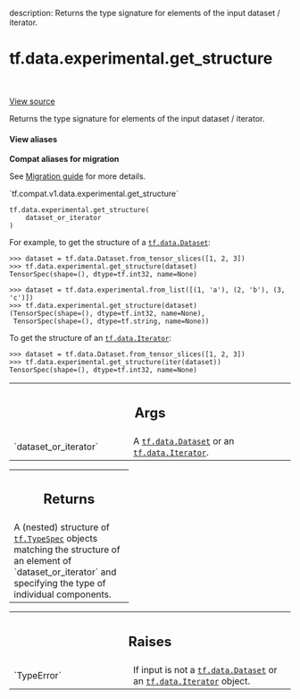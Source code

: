 description: Returns the type signature for elements of the input dataset / iterator.

<div itemscope itemtype="http://developers.google.com/ReferenceObject">
<meta itemprop="name" content="tf.data.experimental.get_structure" />
<meta itemprop="path" content="Stable" />
</div>

# tf.data.experimental.get_structure

<!-- Insert buttons and diff -->

<table class="tfo-notebook-buttons tfo-api nocontent" align="left">

</table>

<a target="_blank" class="external" href="/code/stable/tensorflow/python/data/ops/dataset_ops.py">View source</a>



Returns the type signature for elements of the input dataset / iterator.


<section class="expandable">
  <h4 class="showalways">View aliases</h4>
  <p>
<b>Compat aliases for migration</b>
<p>See
<a href="https://www.tensorflow.org/guide/migrate">Migration guide</a> for
more details.</p>
<p>`tf.compat.v1.data.experimental.get_structure`</p>
</p>
</section>

<pre class="devsite-click-to-copy prettyprint lang-py tfo-signature-link">
<code>tf.data.experimental.get_structure(
    dataset_or_iterator
)
</code></pre>



<!-- Placeholder for "Used in" -->

For example, to get the structure of a <a href="../../../tf/data/Dataset.md"><code>tf.data.Dataset</code></a>:

```
>>> dataset = tf.data.Dataset.from_tensor_slices([1, 2, 3])
>>> tf.data.experimental.get_structure(dataset)
TensorSpec(shape=(), dtype=tf.int32, name=None)
```

```
>>> dataset = tf.data.experimental.from_list([(1, 'a'), (2, 'b'), (3, 'c')])
>>> tf.data.experimental.get_structure(dataset)
(TensorSpec(shape=(), dtype=tf.int32, name=None),
 TensorSpec(shape=(), dtype=tf.string, name=None))
```

To get the structure of an <a href="../../../tf/data/Iterator.md"><code>tf.data.Iterator</code></a>:

```
>>> dataset = tf.data.Dataset.from_tensor_slices([1, 2, 3])
>>> tf.data.experimental.get_structure(iter(dataset))
TensorSpec(shape=(), dtype=tf.int32, name=None)
```

<!-- Tabular view -->
 <table class="responsive fixed orange">
<colgroup><col width="214px"><col></colgroup>
<tr><th colspan="2"><h2 class="add-link">Args</h2></th></tr>

<tr>
<td>
`dataset_or_iterator`<a id="dataset_or_iterator"></a>
</td>
<td>
A <a href="../../../tf/data/Dataset.md"><code>tf.data.Dataset</code></a> or an <a href="../../../tf/data/Iterator.md"><code>tf.data.Iterator</code></a>.
</td>
</tr>
</table>



<!-- Tabular view -->
 <table class="responsive fixed orange">
<colgroup><col width="214px"><col></colgroup>
<tr><th colspan="2"><h2 class="add-link">Returns</h2></th></tr>
<tr class="alt">
<td colspan="2">
A (nested) structure of <a href="../../../tf/TypeSpec.md"><code>tf.TypeSpec</code></a> objects matching the structure of an
element of `dataset_or_iterator` and specifying the type of individual
components.
</td>
</tr>

</table>



<!-- Tabular view -->
 <table class="responsive fixed orange">
<colgroup><col width="214px"><col></colgroup>
<tr><th colspan="2"><h2 class="add-link">Raises</h2></th></tr>

<tr>
<td>
`TypeError`<a id="TypeError"></a>
</td>
<td>
If input is not a <a href="../../../tf/data/Dataset.md"><code>tf.data.Dataset</code></a> or an <a href="../../../tf/data/Iterator.md"><code>tf.data.Iterator</code></a>
object.
</td>
</tr>
</table>

